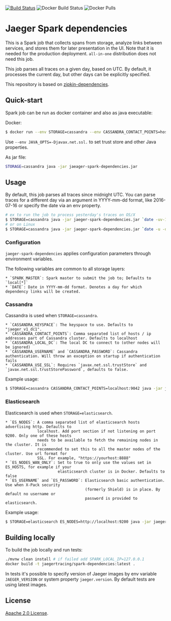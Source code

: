 [![Build Status][ci-img]][ci] ![Docker Build Status](https://img.shields.io/docker/build/jaegertracing/spark-dependencies.svg) ![Docker Pulls](https://img.shields.io/docker/pulls/jaegertracing/spark-dependencies.svg)


# Jaeger Spark dependencies
This is a Spark job that collects spans from storage, analyze links between services,
and stores them for later presentation in the UI. Note that it is needed for the production deployment.
`all-in-one` distribution does not need this job.

This job parses all traces on a given day, based on UTC. By default, it processes the current day,
but other days can be explicitly specified.

This repository is based on [zipkin-dependencies](https://github.com/openzipkin/zipkin-dependencies).

## Quick-start
Spark job can be run as docker container and also as java executable:

Docker:
```bash
$ docker run --env STORAGE=cassandra --env CASSANDRA_CONTACT_POINTS=host1,host2 jaegertracing/spark-dependencies
```

Use `--env JAVA_OPTS=-Djavax.net.ssl.` to set trust store and other Java properties.

As jar file:
```bash
STORAGE=cassandra java -jar jaeager-spark-dependencies.jar
```

## Usage
By default, this job parses all traces since midnight UTC. You can parse traces for a different day
via an argument in YYYY-mm-dd format, like 2016-07-16 or specify the date via an env property.

```bash
# ex to run the job to process yesterday's traces on OS/X
$ STORAGE=cassandra java -jar jaeger-spark-dependencies.jar `date -uv-1d +%F`
# or on Linux
$ STORAGE=cassandra java -jar jaeger-spark-dependencies.jar `date -u -d '1 day ago' +%F`
```

### Configuration
`jaeger-spark-dependencies` applies configuration parameters through environment variables.

The following variables are common to all storage layers:

    * `SPARK_MASTER`: Spark master to submit the job to; Defaults to `local[*]`
    * `DATE`: Date in YYYY-mm-dd format. Denotes a day for which dependency links will be created.

### Cassandra
Cassandra is used when `STORAGE=cassandra`.

    * `CASSANDRA_KEYSPACE`: The keyspace to use. Defaults to "jaeger_v1_dc1".
    * `CASSANDRA_CONTACT_POINTS`: Comma separated list of hosts / ip addresses part of Cassandra cluster. Defaults to localhost
    * `CASSANDRA_LOCAL_DC`: The local DC to connect to (other nodes will be ignored)
    * `CASSANDRA_USERNAME` and `CASSANDRA_PASSWORD`: Cassandra authentication. Will throw an exception on startup if authentication fails
    * `CASSANDRA_USE_SSL`: Requires `javax.net.ssl.trustStore` and `javax.net.ssl.trustStorePassword`, defaults to false.

Example usage:

```bash
$ STORAGE=cassandra CASSANDRA_CONTACT_POINTS=localhost:9042 java -jar jaeger-spark-dependencies.jar
```
### Elasticsearch
Elasticsearch is used when `STORAGE=elasticsearch`.

    * `ES_NODES`: A comma separated list of elasticsearch hosts advertising http. Defaults to
                  localhost. Add port section if not listening on port 9200. Only one of these hosts
                  needs to be available to fetch the remaining nodes in the cluster. It is
                  recommended to set this to all the master nodes of the cluster. Use url format for
                  SSL. For example, "https://yourhost:8888"
    * `ES_NODES_WAN_ONLY`: Set to true to only use the values set in ES_HOSTS, for example if your
                           elasticsearch cluster is in Docker. Defaults to false
    * `ES_USERNAME` and `ES_PASSWORD`: Elasticsearch basic authentication. Use when X-Pack security
                                       (formerly Shield) is in place. By default no username or
                                       password is provided to elasticsearch.

Example usage:

```bash
$ STORAGE=elasticsearch ES_NODES=http://localhost:9200 java -jar jaeger-spark-dependencies.jar
```

## Building locally
To build the job locally and run tests:
```bash
./mvnw clean install # if failed add SPARK_LOCAL_IP=127.0.0.1
docker build -t jaegertracing/spark-dependencies:latest .
```

In tests it's possible to specify version of Jaeger images by env variable `JAEGER_VERSION` 
or system property `jaeger.version`. By default tests are using latest images.

## License
  
[Apache 2.0 License](./LICENSE).


   [ci-img]: https://travis-ci.org/jaegertracing/spark-dependencies.svg?branch=master
   [ci]: https://travis-ci.org/jaegertracing/spark-dependencies
